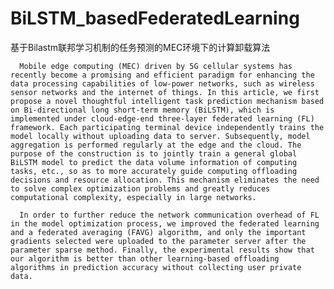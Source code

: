 # BiLSTM_basedFederatedLearning
基于Bilastm联邦学习机制的任务预测的MEC环境下的计算卸载算法

      Mobile edge computing (MEC) driven by 5G cellular systems has recently become a promising and efficient paradigm for enhancing the data processing capabilities of low-power networks, such as wireless sensor networks and the internet of things. In this article, we first propose a novel thoughtful intelligent task prediction mechanism based on Bi-directional long short-term memory (BiLSTM), which is implemented under cloud-edge-end three-layer federated learning (FL) framework. Each participating terminal device independently trains the model locally without uploading data to server. Subsequently, model aggregation is performed regularly at the edge and the cloud. The purpose of the construction is to jointly train a general global BiLSTM model to predict the data volume information of computing tasks, etc., so as to more accurately guide computing offloading decisions and resource allocation. This mechanism eliminates the need to solve complex optimization problems and greatly reduces computational complexity, especially in large networks.
	
      In order to further reduce the network communication overhead of FL in the model optimization process, we improved the federated learning and a federated averaging (FAVG) algorithm, and only the important gradients selected were uploaded to the parameter server after the parameter sparse method. Finally, the experimental results show that our algorithm is better than other learning-based offloading algorithms in prediction accuracy without collecting user private data.
